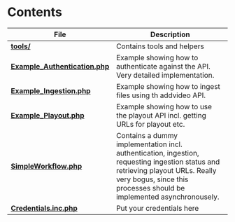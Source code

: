 # Contents

File | Description
------------ | -------------
[**tools/**](./tools/) | Contains tools and helpers
[**Example_Authentication.php**](./Example_Authentication.php) | Example showing how to authenticate against the API. Very detailed implementation.
[**Example_Ingestion.php**](./Example_Ingestion.php) | Example showing how to ingest files using th addvideo API.
[**Example_Playout.php**](./Example_Playout.php) | Example showing how to use the playout API incl. getting URLs for playout etc.
[**SimpleWorkflow.php**](./SimpleWorkflow.php) | Contains a dummy implementation incl. authentication, ingestion, requesting ingestion status and retrieving playout URLs. Really very bogus, since this processes should be implemented asynchronousely. 
[**Credentials.inc.php**](./Credentials.inc.php) | Put your credentials here

